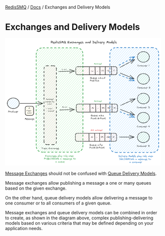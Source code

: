 [RedisSMQ](../README.md) / [Docs](README.md) / Exchanges and Delivery Models

# Exchanges and Delivery Models

![RedisSMQ Exchanges and Delivery Models](redis-smq-exchanges-and-delivery-models.png)

[Message Exchanges](docs/message-exchanges.md) should not be confused with [Queue Delivery Models](docs/queue-delivery-models.md).

Message exchanges allow publishing a message a one or many queues based on the given exchange.

On the other hand, queue delivery models allow delivering a message to one consumer or to all consumers of a given queue.

Message exchanges and queue delivery models can be combined in order to create, as shown in the diagram above, complex publishing-delivering models based on various criteria that may be defined depending on your application needs.
